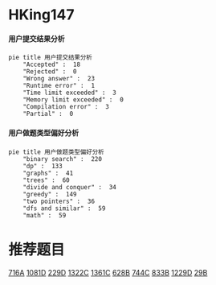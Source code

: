 # HKing147

<!-- tabs:start -->



#### **用户提交结果分析**

```mermaid
pie title 用户提交结果分析
    "Accepted" :  18
    "Rejected" :  0
    "Wrong answer" :  23
    "Runtime error" :  1
    "Time limit exceeded" :  3
    "Memory limit exceeded" :  0
    "Compilation error" :  3
    "Partial" :  0
```

#### **用户做题类型偏好分析**

```mermaid
pie title 用户做题类型偏好分析
    "binary search" :  220
    "dp" :  133
    "graphs" :  41
    "trees" :  60
    "divide and conquer" :  34
    "greedy" :  149
    "two pointers" :  36
    "dfs and similar" :  59
    "math" :  59
```



<!-- tabs:end -->
# 推荐题目
[716A](https://codeforces.com/contest/716/problem/A)
[1081D](https://codeforces.com/contest/1081/problem/D)
[229D](https://codeforces.com/contest/229/problem/D)
[1322C](https://codeforces.com/contest/1322/problem/C)
[1361C](https://codeforces.com/contest/1361/problem/C)
[628B](https://codeforces.com/contest/628/problem/B)
[744C](https://codeforces.com/contest/744/problem/C)
[833B](https://codeforces.com/contest/833/problem/B)
[1229D](https://codeforces.com/contest/1229/problem/D)
[29B](https://codeforces.com/contest/29/problem/B)
